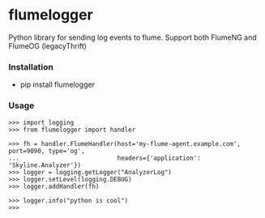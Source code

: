 flumelogger
===========

Python library for sending log events to flume. Support both FlumeNG and FlumeOG (legacyThrift)

### Installation

  * pip install flumelogger

### Usage

```
>>> import logging
>>> from flumelogger import handler

>>> fh = handler.FlumeHandler(host='my-flume-agent.example.com', port=9090, type='og',
...                           headers={'application': 'Skyline.Analyzer'})
>>> logger = logging.getLogger("AnalyzerLog")
>>> logger.setLevel(logging.DEBUG)
>>> logger.addHandler(fh)

>>> logger.info("python is cool")
>>>
```

